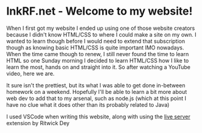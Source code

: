 # InkRF.net - Welcome to my website!

When I first got my website I ended up using one of those website creators because I didn't know HTML/CSS to where I could make a site on my own. I wanted to learn though before I would need to extend that subscription though as knowing basic HTML/CSS is quite important IMO nowadays. When the time came though to renew, I still never found the time to learn HTML so one Sunday morning I decided to learn HTML/CSS how I like to learn the most, hands on and straight into it. So after watching a YouTube video, here we are.

It sure isn't the prettiest, but its what I was able to get done in-between homework on a weekend. Hopefully I'll be able to learn a bit more about web dev to add that to my arsenal, such as node.js (which at this point I have no clue what it does other than its probably related to Java)

I used VSCode when writing this website, along with using the [live server](https://marketplace.visualstudio.com/items?itemName=ritwickdey.LiveServer) extension by Ritwick Dey